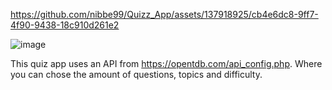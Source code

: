 https://github.com/nibbe99/Quizz_App/assets/137918925/cb4e6dc8-9ff7-4f90-9438-18c910d261e2

![image](https://github.com/nibbe99/Quizz_App/assets/137918925/9e61cc8c-8092-4f49-b7e3-4e2c86d614ce)

This quiz app uses an API from https://opentdb.com/api_config.php.  Where you can chose the amount of questions, topics and difficulty.


